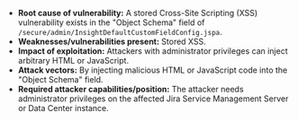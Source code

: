- **Root cause of vulnerability:** A stored Cross-Site Scripting (XSS) vulnerability exists in the "Object Schema" field of `/secure/admin/InsightDefaultCustomFieldConfig.jspa`.
- **Weaknesses/vulnerabilities present:** Stored XSS.
- **Impact of exploitation:** Attackers with administrator privileges can inject arbitrary HTML or JavaScript.
- **Attack vectors:** By injecting malicious HTML or JavaScript code into the "Object Schema" field.
- **Required attacker capabilities/position:** The attacker needs administrator privileges on the affected Jira Service Management Server or Data Center instance.